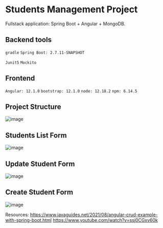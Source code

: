 # Students Management Project
Fullstack application: Spring Boot + Angular + MongoDB.

## Backend tools
``gradle``  ``Spring Boot: 2.7.11-SNAPSHOT``

``Junit5`` ``Mockito``

## Frontend
``Angular: 12.1.0``  ``bootstrap: 12.1.0``  ``node: 12.18.2`` ``npm: 6.14.5``
##

## Project Structure
![image](https://user-images.githubusercontent.com/67779237/230330987-c6bd2c2c-c870-4d81-a26f-f8e9376af68d.png)



## Students List Form
![image](https://user-images.githubusercontent.com/67779237/230325905-16c648bb-b364-4f1e-a755-426615f5ec54.png)

## Update Student Form
![image](https://user-images.githubusercontent.com/67779237/230326485-4c39865c-e25a-4757-bcb0-511c3d06d79b.png)

## Create Student Form
![image](https://user-images.githubusercontent.com/67779237/230326684-7b0408ab-7471-40ee-bc7c-6870fff6c556.png)


Resources: 
https://www.javaguides.net/2021/08/angular-crud-example-with-spring-boot.html
https://www.youtube.com/watch?v=ssj0CGxv60k
